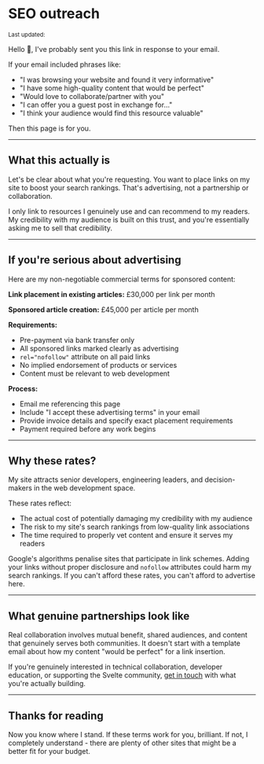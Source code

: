 <script>
  import {
    DateUpdated, 
    Small, 
  } from '$lib/components'
</script>

# SEO outreach

<Small>
  Last updated: <DateUpdated date='2025-08-08' small='true' />
</Small>

Hello 👋, I've probably sent you this link in response to your email.

If your email included phrases like:

- "I was browsing your website and found it very informative"
- "I have some high-quality content that would be perfect"
- "Would love to collaborate/partner with you"
- "I can offer you a guest post in exchange for..."
- "I think your audience would find this resource valuable"

Then this page is for you.

---

## What this actually is

Let's be clear about what you're requesting. You want to place links
on my site to boost your search rankings. That's advertising, not a
partnership or collaboration.

I only link to resources I genuinely use and can recommend to my
readers. My credibility with my audience is built on this trust, and
you're essentially asking me to sell that credibility.

---

## If you're serious about advertising

Here are my non-negotiable commercial terms for sponsored content:

**Link placement in existing articles:** £30,000 per link per month

**Sponsored article creation:** £45,000 per article per month

**Requirements:**

- Pre-payment via bank transfer only
- All sponsored links marked clearly as advertising
- `rel="nofollow"` attribute on all paid links
- No implied endorsement of products or services
- Content must be relevant to web development

**Process:**

- Email me referencing this page
- Include "I accept these advertising terms" in your email
- Provide invoice details and specify exact placement requirements
- Payment required before any work begins

---

## Why these rates?

My site attracts senior developers, engineering leaders, and
decision-makers in the web development space.

These rates reflect:

- The actual cost of potentially damaging my credibility with my
  audience
- The risk to my site's search rankings from low-quality link
  associations
- The time required to properly vet content and ensure it serves my
  readers

Google's algorithms penalise sites that participate in link schemes.
Adding your links without proper disclosure and `nofollow` attributes
could harm my search rankings. If you can't afford these rates, you
can't afford to advertise here.

---

## What genuine partnerships look like

Real collaboration involves mutual benefit, shared audiences, and
content that genuinely serves both communities. It doesn't start with
a template email about how my content "would be perfect" for a link
insertion.

If you're genuinely interested in technical collaboration, developer
education, or supporting the Svelte community,
[get in touch](/contact) with what you're actually building.

---

## Thanks for reading

Now you know where I stand. If these terms work for you, brilliant. If
not, I completely understand - there are plenty of other sites that
might be a better fit for your budget.
